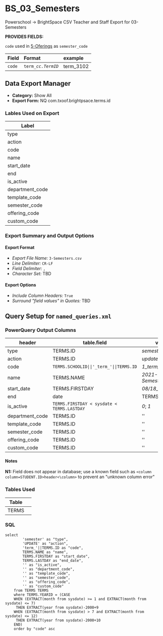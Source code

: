 # BS_03_Semesters

Powerschool &rarr; BrightSpace CSV Teacher and Staff Export for 03-Semesters

**PROVIDES FIELDS:**

`code` used in [5-Oferings](../BS_05_Offerings/README.md) as `semester_code`

|Field |Format |example |
|:-|:-|:-|
|`code`| `term_`_`cc.TermID`_| term_3102



## Data Export Manager

- **Category:** Show All
- **Export Form:**  NQ com.txoof.brightpsace.terms.id

### Lables Used on Export

| Label |
|-|
|type|
|action|
|code|
|name|
|start_date|
|end|date|
|is_active|
|department_code|
|template_code|
|semester_code|
|offering_code|
|custom_code|

### Export Summary and Output Options

#### Export Format

- *Export File Name:* `3-Semesters.csv`
- *Line Delimiter:* `CR-LF`
- *Field Delimiter:* `,`
- *Character Set:* TBD

#### Export Options

- *Include Column Headers:* `True`
- *Surround "field values" in Quotes:* TBD

## Query Setup for `named_queries.xml`

### PowerQuery Output Columns

| header | table.field | value | NOTE |
|-|-|-|-|
|type| TERMS.ID | _semester_| N1|
|action| TERMS.ID | _update_ | N1|
|code| `TERMS.SCHOOLID\|\|'_term_'\|\|TERMS.ID` | _1\_term\_3100_ 
|name| TERMS.NAME | _2021-2022_; _Semester 1_
|start_date| TERMS.FIRSTDAY| _08/18_2021_
|end|date| TERMS.LASTDAY | _01/23/2022_
|is_active| `TERMS.FIRSTDAY < sysdate < TERMS.LASTDAY` | _0_; _1_
|department_code| TERMS.ID | '' | N1
|template_code| TERMS.ID | '' | N1
|semester_code| TERMS.ID | '' | N1
|offering_code| TERMS.ID | '' | N1
|custom_code| TERMS.ID | '' | N1

#### Notes

**N1:** Field does not appear in database; use a known field such as `<column column=STUDENT.ID>header<\column>` to prevent an "unknown column error"

### Tables Used

| Table |  |
|-|-|
|TERMS| |

### SQL

```
select
		'semester' as "type",
		'UPDATE' as "action",
		'term_'||TERMS.ID as "code",
		TERMS.NAME as "name",
		TERMS.FIRSTDAY as "start_date",
		TERMS.LASTDAY as "end_date",
		'' as "is_active",
		'' as "department_code",
		'' as "template_code",
		'' as "semester_code",
		'' as "offering_code",
		'' as "custom_code"
	from TERMS TERMS 
	where TERMS.YEARID = (CASE 
	WHEN (EXTRACT(month from sysdate) >= 1 and EXTRACT(month from sysdate) <= 7)
	 THEN EXTRACT(year from sysdate)-2000+9
	WHEN (EXTRACT(month from sysdate) > 7 and EXTRACT(month from sysdate) <= 12)
	 THEN EXTRACT(year from sysdate)-2000+10
  	END)
	order by "code" asc
```